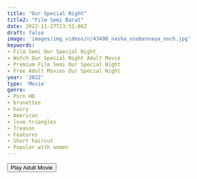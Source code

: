 ```yaml
---
title: "Our Special Night"
title2: "Film Semi Barat"
date: 2022-11-27T23:51:08Z
draft: false
image: 'images/img_videos/n/43498_nasha_osobennaya_noch.jpg'
keywords:
- Film Semi Our Special Night
- Watch Our Special Night Adult Movie
- Premium Film Semi Our Special Night
- Free Adult Movies Our Special Night
year: '2022'
type: 'Movie'
genre:
- Porn HD
- brunettes
- hairy
- American
- love triangles
- Treason
- Features
- Short haircut
- Popular with women
---
```


<div class="d-g gg-5 ai-c">
<button onclick="window.open('?ero=films/our-special-night-porn','_blank')">Play Adult Movie</button>
</div>